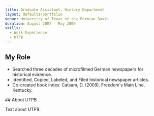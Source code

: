 ```yaml
---
title: Graduate Assistant, History Department
layout: defaults/portfolio
venue: University of Texas of the Permian Basin
duration: August 2007 - May 2009
skills:
  - Work Experience
  - UTPB
---
```


## My Role

-	Searched three decades of microfilmed German newspapers for historical evidence.
-	Identified, Copied, Labeled, and Filed historical newspaper articles.
-	Co-created book index: Catsam, D. (2009). Freedom's Main Line. Kentucky.


## About UTPB

Text about UTPB.
